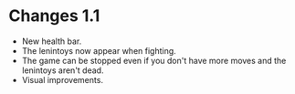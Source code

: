# Changes 1.1
- New health bar.
- The lenintoys now appear when fighting.
- The game can be stopped even if you don't have more moves and the lenintoys aren't dead.
- Visual improvements.